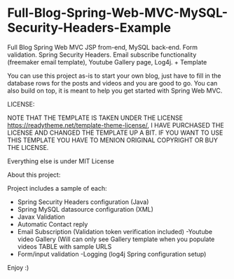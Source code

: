 # Full-Blog-Spring-Web-MVC-MySQL-Security-Headers-Example
Full Blog Spring Web MVC JSP from-end, MySQL back-end. Form validation. Spring Security Headers. Email subscribe functionality (freemaker email template), Youtube Gallery page, Log4j. + Template

You can use this project as-is to start your own blog, just have to fill in the database rows for the posts and videos and you are good to go. You can also build on top, it is meant to help you get started with Spring Web MVC. 

LICENSE:

NOTE THAT THE TEMPLATE IS TAKEN UNDER THE LICENSE https://readytheme.net/template-theme-license/, I HAVE PURCHASED THE LICENSE AND CHANGED THE TEMPLATE UP A BIT. IF YOU WANT TO USE THIS TEMPLATE  YOU HAVE TO MENION ORIGINAL COPYRIGHT OR BUY THE LICENSE.

Everything else is under MIT License

About this project:

Project includes a sample of each:
- Spring Security Headers configuration (Java)
- Spring MySQL datasource configuration (XML)
- Javax Validation
- Automatic Contact reply
- Email Subscription (Validation token verification included)
-Youtube video Gallery (Will can only see Gallery template when you populate videos TABLE with sample URLS
- Form/input validation
-Logging (log4j Spring configuration setup)

Enjoy :)
